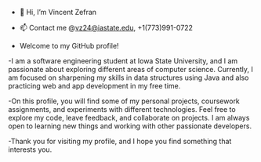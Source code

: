 - 👋 Hi, I’m Vincent Zefran
- 📫 Contact me @vz24@iastate.edu, +1(773)991-0722

- Welcome to my GitHub profile!

-I am a software engineering student at Iowa State University, and I am passionate about exploring different areas of computer science. Currently, I am focused on sharpening my skills in data structures using Java and also practicing web and app development in my free time.

-On this profile, you will find some of my personal projects, coursework assignments, and experiments with different technologies. Feel free to explore my code, leave feedback, and collaborate on projects. I am always open to learning new things and working with other passionate developers.

-Thank you for visiting my profile, and I hope you find something that interests you.

<!---
vinnyzef/vinnyzef is a ✨ special ✨ repository because its `README.md` (this file) appears on your GitHub profile.
You can click the Preview link to take a look at your changes.
--->

